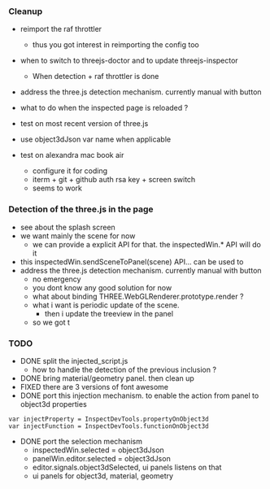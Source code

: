 ### Cleanup

- reimport the raf throttler
  - thus you got interest in reimporting the config too
- when to switch to threejs-doctor and to update threejs-inspector
  - When detection + raf throttler is done
- address the three.js detection mechanism. currently manual with button
- what to do when the inspected page is reloaded ?

- test on most recent version of three.js
- use object3dJson var name when applicable
- test on alexandra mac book air
  - configure it for coding
  - iterm + git + github auth rsa key + screen switch
  - seems to work

### Detection of the three.js in the page
- see about the splash screen
- we want mainly the scene for now
  - we can provide a explicit API for that. the inspectedWin.* API will do it
- this inspectedWin.sendSceneToPanel(scene) API... can be used to 
- address the three.js detection mechanism. currently manual with button
  - no emergency
  - you dont know any good solution for now
  - what about binding THREE.WebGLRenderer.prototype.render ?
  - what i want is periodic update of the scene.
    - then i update the treeview in the panel
  - so we got t

### TODO



- DONE split the injected_script.js
  - how to handle the detection of the previous inclusion ?
- DONE bring material/geometry panel. then clean up
- FIXED there are 3 versions of font awesome
- DONE port this injection mechanism. to enable the action from panel to object3d properties
```
var injectProperty = InspectDevTools.propertyOnObject3d
var injectFunction = InspectDevTools.functionOnObject3d
```
- DONE port the selection mechanism
  - inspectedWin.selected = object3dJson
  - panelWin.editor.selected = object3dJson
  - editor.signals.object3dSelected, ui panels listens on that
  - ui panels for object3d, material, geometry
  
